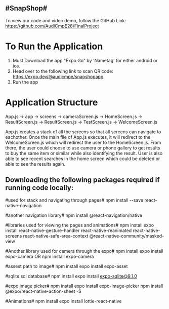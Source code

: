 
## #SnapShop#

To view our code and video demo, follow the GitHub Link:
	https://github.com/AudiCmpE28/FinalProject


# To Run the Application
1) Must Download the app "Expo Go" by 'Nametag' for either android or ios.
2) Head over to the following link to scan QR code:
	https://expo.dev/@audicmpe/snapshopapp
3) Run the app


# Application Structure
App.js
    -> app
      -> screens
        -> cameraScreen.js
        -> HomeScreen.js
        -> ResultScreen.js
        -> ResultScreen.js
        -> TestScreen.js
        -> WelcomeScreen.js
        

App.js creates a stack of all the screens so that all screens can navigate to 
eachother. Once the main file of App.js executes, it will redirect to the
WelcomeScreen.js which will redirect the user to the HomeScreen.js. From there, 
the user could choose to use camera or phone gallery to get results to buy
the same item or similar while also identifying the result. User is also able to 
see recent searches in the home screen which could be deleted or able to see
the results again.



## Downloading the following packages required if running code locally:
#used for stack and navigating through pages#
npm install --save react-native-navigation

#another navigation library#
npm install @react-navigation/native

#libraries used for viewing the pages and animations#
npm install expo install react-native-gesture-handler react-native-reanimated react-native-screens react-native-safe-area-context @react-native-community/masked-view

#Another library used for camera through the expo#
npm install expo install expo-camera
OR
npm install expo-camera

#assest path to image#
npm install expo install expo-asset

#sqlite sql database#
npm install expo install expo-sqlite@9.1.0

#expo image picker#
npm install expo install expo-image-picker
npm install @expo/react-native-action-sheet -S

#Animations#
npm install expo install lottie-react-native

